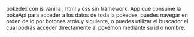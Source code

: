 pokedex con js vanilla , html y css sin framework. App que consume la pokeApi para acceder a los datos de toda la pokedex, puedes navegar en orden de id por botones atrás y siguiente, o puedes utilizar el buscador el cual podrás acceder directamente al pokémon mediante su id o nombre.
